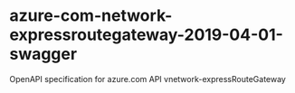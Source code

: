 # azure-com-network-expressroutegateway-2019-04-01-swagger
OpenAPI specification for azure.com API vnetwork-expressRouteGateway
